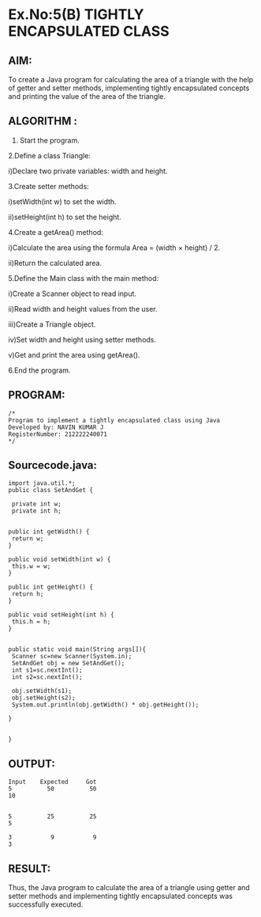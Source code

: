 # Ex.No:5(B) TIGHTLY ENCAPSULATED CLASS

## AIM:
To create a Java program for calculating the area of a triangle with the help of getter and setter methods, implementing tightly encapsulated concepts and printing the value of the area of the triangle.

## ALGORITHM :
1.	Start the program.

2.Define a class Triangle:

i)Declare two private variables: width and height.

3.Create setter methods:

i)setWidth(int w) to set the width.

ii)setHeight(int h) to set the height.

4.Create a getArea() method:

i)Calculate the area using the formula Area = (width × height) / 2.

ii)Return the calculated area.

5.Define the Main class with the main method:

i)Create a Scanner object to read input.

ii)Read width and height values from the user.

iii)Create a Triangle object.

iv)Set width and height using setter methods.

v)Get and print the area using getArea().

6.End the program.


## PROGRAM:
 ```
/*
Program to implement a tightly encapsulated class using Java
Developed by: NAVIN KUMAR J
RegisterNumber: 212222240071
*/
```

## Sourcecode.java:
```
import java.util.*;
public class SetAndGet {
 
 private int w;
 private int h;


public int getWidth() {
 return w;
}

public void setWidth(int w) {
 this.w = w;
}

public int getHeight() {
 return h;
}

public void setHeight(int h) {
 this.h = h;
}


public static void main(String args[]){
 Scanner sc=new Scanner(System.in);
 SetAndGet obj = new SetAndGet();
 int s1=sc.nextInt();
 int s2=sc.nextInt();
 
 obj.setWidth(s1);
 obj.setHeight(s2);
 System.out.println(obj.getWidth() * obj.getHeight());

}


}
```

## OUTPUT:

```
Input    Expected     Got
5          50          50
10

	
5          25          25
5

3           9           9
3
```
## RESULT:
Thus, the Java program to calculate the area of a triangle using getter and setter methods and implementing tightly encapsulated concepts was successfully executed.




